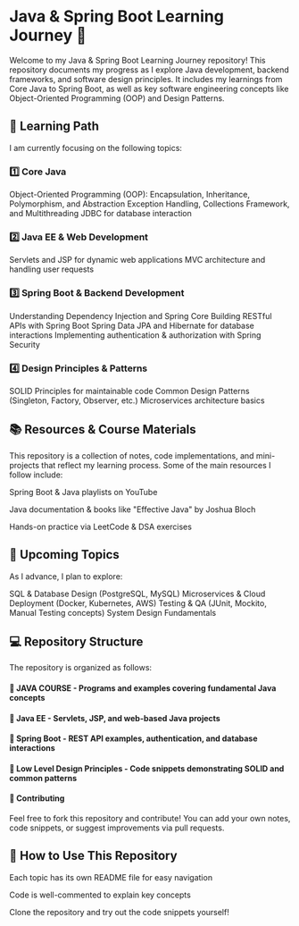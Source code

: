 # Java & Spring Boot Learning Journey 🚀

Welcome to my Java & Spring Boot Learning Journey repository! This repository documents my progress as I explore Java development, backend frameworks, and software design principles. It includes my learnings from Core Java to Spring Boot, as well as key software engineering concepts like Object-Oriented Programming (OOP) and Design Patterns.

## 📌 Learning Path

I am currently focusing on the following topics:

### 1️⃣ Core Java
Object-Oriented Programming (OOP): Encapsulation, Inheritance, Polymorphism, and Abstraction
Exception Handling, Collections Framework, and Multithreading
JDBC for database interaction

### 2️⃣ Java EE & Web Development
Servlets and JSP for dynamic web applications
MVC architecture and handling user requests

### 3️⃣ Spring Boot & Backend Development
Understanding Dependency Injection and Spring Core
Building RESTful APIs with Spring Boot
Spring Data JPA and Hibernate for database interactions
Implementing authentication & authorization with Spring Security

### 4️⃣ Design Principles & Patterns
SOLID Principles for maintainable code
Common Design Patterns (Singleton, Factory, Observer, etc.)
Microservices architecture basics

## 📚 Resources & Course Materials

This repository is a collection of notes, code implementations, and mini-projects that reflect my learning process. Some of the main resources I follow include:

Spring Boot & Java playlists on YouTube

Java documentation & books like "Effective Java" by Joshua Bloch

Hands-on practice via LeetCode & DSA exercises

## 🚀 Upcoming Topics

As I advance, I plan to explore:

SQL & Database Design (PostgreSQL, MySQL)
Microservices & Cloud Deployment (Docker, Kubernetes, AWS)
Testing & QA (JUnit, Mockito, Manual Testing concepts)
System Design Fundamentals

## 💻 Repository Structure
The repository is organized as follows:

#### 📂 JAVA COURSE - Programs and examples covering fundamental Java concepts

#### 📂 Java EE - Servlets, JSP, and web-based Java projects

#### 📂 Spring Boot - REST API examples, authentication, and database interactions

#### 📂 Low Level Design Principles - Code snippets demonstrating SOLID and common patterns

#### 🤝 Contributing

Feel free to fork this repository and contribute! You can add your own notes, code snippets, or suggest improvements via pull requests.

## 📖 How to Use This Repository

Each topic has its own README file for easy navigation

Code is well-commented to explain key concepts

Clone the repository and try out the code snippets yourself!
